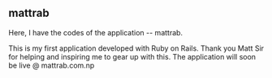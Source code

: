 ## mattrab

Here, I have the codes of the application -- mattrab.

This is my first application developed with Ruby on Rails. Thank you Matt Sir for helping and inspiring me to gear up with this. The application will soon be live @ mattrab.com.np
